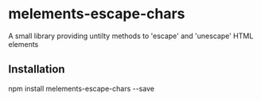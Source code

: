 melements-escape-chars
======================

A small library providing untilty methods to 'escape' and 'unescape' HTML elements

## Installation
  npm install melements-escape-chars --save
